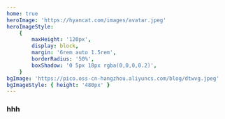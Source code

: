```yaml
---
home: true
heroImage: 'https://hyancat.com/images/avatar.jpeg'
heroImageStyle:
    {
        maxHeight: '120px',
        display: block,
        margin: '6rem auto 1.5rem',
        borderRadius: '50%',
        boxShadow: '0 5px 18px rgba(0,0,0,0.2)',
    }
bgImage: 'https://pico.oss-cn-hangzhou.aliyuncs.com/blog/dtwvg.jpeg'
bgImageStyle: { height: '480px' }
---
```


### hhh
